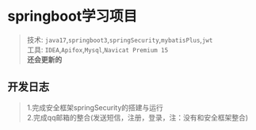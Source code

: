 # springboot学习项目
 > 技术: `java17`,`springboot3`,`springSecurity`,`mybatisPlus`,`jwt`  
工具: `IDEA`,`Apifox`,`Mysql`,`Navicat Premium 15`  
**还会更新的**
## 开发日志
> 1.完成安全框架springSecurity的搭建与运行  
2.完成qq邮箱的整合(发送短信，注册，登录，注：没有和安全框架整合)  